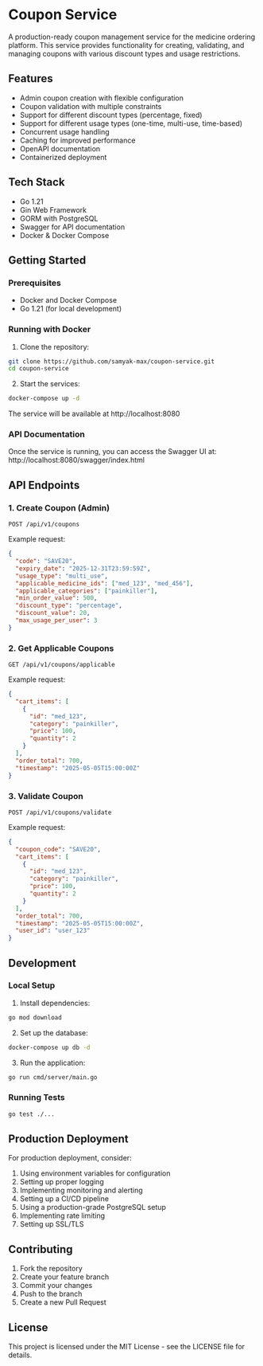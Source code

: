 # Coupon Service

A production-ready coupon management service for the medicine ordering platform. This service provides functionality for creating, validating, and managing coupons with various discount types and usage restrictions.

## Features

- Admin coupon creation with flexible configuration
- Coupon validation with multiple constraints
- Support for different discount types (percentage, fixed)
- Support for different usage types (one-time, multi-use, time-based)
- Concurrent usage handling
- Caching for improved performance
- OpenAPI documentation
- Containerized deployment

## Tech Stack

- Go 1.21
- Gin Web Framework
- GORM with PostgreSQL
- Swagger for API documentation
- Docker & Docker Compose

## Getting Started

### Prerequisites

- Docker and Docker Compose
- Go 1.21 (for local development)

### Running with Docker

1. Clone the repository:
```bash
git clone https://github.com/samyak-max/coupon-service.git
cd coupon-service
```

2. Start the services:
```bash
docker-compose up -d
```

The service will be available at http://localhost:8080

### API Documentation

Once the service is running, you can access the Swagger UI at:
http://localhost:8080/swagger/index.html

## API Endpoints

### 1. Create Coupon (Admin)

```http
POST /api/v1/coupons
```

Example request:
```json
{
  "code": "SAVE20",
  "expiry_date": "2025-12-31T23:59:59Z",
  "usage_type": "multi_use",
  "applicable_medicine_ids": ["med_123", "med_456"],
  "applicable_categories": ["painkiller"],
  "min_order_value": 500,
  "discount_type": "percentage",
  "discount_value": 20,
  "max_usage_per_user": 3
}
```

### 2. Get Applicable Coupons

```http
GET /api/v1/coupons/applicable
```

Example request:
```json
{
  "cart_items": [
    {
      "id": "med_123",
      "category": "painkiller",
      "price": 100,
      "quantity": 2
    }
  ],
  "order_total": 700,
  "timestamp": "2025-05-05T15:00:00Z"
}
```

### 3. Validate Coupon

```http
POST /api/v1/coupons/validate
```

Example request:
```json
{
  "coupon_code": "SAVE20",
  "cart_items": [
    {
      "id": "med_123",
      "category": "painkiller",
      "price": 100,
      "quantity": 2
    }
  ],
  "order_total": 700,
  "timestamp": "2025-05-05T15:00:00Z",
  "user_id": "user_123"
}
```

## Development

### Local Setup

1. Install dependencies:
```bash
go mod download
```

2. Set up the database:
```bash
docker-compose up db -d
```

3. Run the application:
```bash
go run cmd/server/main.go
```

### Running Tests

```bash
go test ./...
```

## Production Deployment

For production deployment, consider:

1. Using environment variables for configuration
2. Setting up proper logging
3. Implementing monitoring and alerting
4. Setting up a CI/CD pipeline
5. Using a production-grade PostgreSQL setup
6. Implementing rate limiting
7. Setting up SSL/TLS

## Contributing

1. Fork the repository
2. Create your feature branch
3. Commit your changes
4. Push to the branch
5. Create a new Pull Request

## License

This project is licensed under the MIT License - see the LICENSE file for details. 
